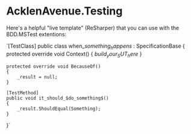 AcklenAvenue.Testing
====================


Here's a helpful "live template" (ReSharper) that you can use with the BDD.MSTest extentions:

`[TestClass]
public class when_$something_happens$ : SpecificationBase
{
    protected override void Context()
    {
        $build_your_SUT_here$
    }

    protected override void BecauseOf()
    {
        _result = null;
    }

    [TestMethod]
    public void it_should_$do_something$()
    {
        _result.ShouldEqual(Something);
    }
}`
